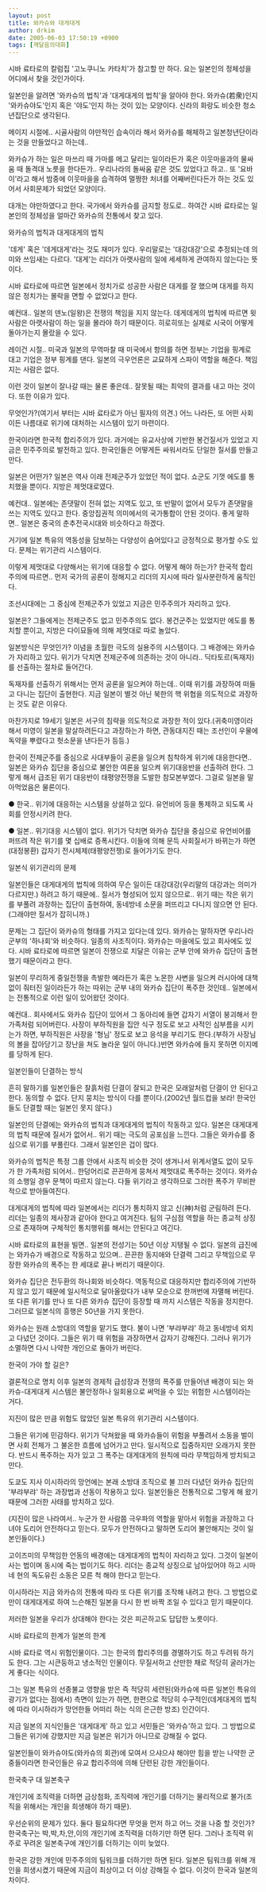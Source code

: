 ```yaml
---
layout: post
title: 와카슈와 대게대게
author: drkim
date: 2005-06-03 17:50:19 +0900
tags: [깨달음의대화]
---
```

시바 료타로의 칼럼집 '고노쿠니노 카타치'가 참고할 만 하다. 요는 일본인의 정체성을 어디에서 찾을 것인가이다.
  

  
일본인을 알려면 '와카슈의 법칙'과 '대게대게의 법칙'을 알아야 한다. 와카슈(若衆)인지 '와카슈야도'인지 혹은 '야도'인지 하는 것이 있는 모양이다. 신라의 화랑도 비슷한 청소년집단으로 생각된다.
  

  
메이지 시절에.. 시골사람의 야만적인 습속이라 해서 와카슈를 해체하고 일본청년단이라는 것을 만들었다고 하는데..
  

  
와카슈가 하는 일은 마쓰리 때 가마를 메고 달리는 일이라든가 혹은 이웃마을과의 물싸움 때 돌격대 노릇을 한다든가.. 우리나라의 돌싸움 같은 것도 있었다고 하고.. 또 '요바이'라고 해서 밤중에 이웃마을을 습격하여 멀쩡한 처녀를 어째버린다든가 하는 것도 있어서 사회문제가 되었던 모양이다.
  

  
대개는 야만하였다고 한다. 국가에서 와카슈를 금지할 정도로.. 하여간 시바 료타로는 일본인의 정체성을 얼마간 와카슈의 전통에서 찾고 있다.
  

  
와카슈의 법칙과 대게대게의 법칙
  

  
'데게' 혹은 '데게대게'라는 것도 재미가 있다. 우리말로는 '대강대강'으로 추정되는데 의미와 쓰임새는 다르다. '대게'는 리더가 아랫사람의 일에 세세하게 관여하지 않는다는 뜻이다.
  

  
시바 료타로에 따르면 일본에서 정치가로 성공한 사람은 대게를 잘 했으며 대게를 하지 않은 정치가는 몰락을 면할 수 없었다고 한다.
  

  
예컨대.. 일본의 덴노(일왕)은 전쟁의 책임을 지지 않는다. 데게데게의 법칙에 따르면 윗사람은 아랫사람이 하는 일을 몰라야 하기 때문이다. 히로히또는 실제로 시국이 어떻게 돌아가는지 몰랐을 수 있다.
  

  
레이건 시절.. 미국과 일본의 무역마찰 때 미국에서 항의를 하면 정부는 기업을 핑계로 대고 기업은 정부 핑계를 댄다. 일본의 극우언론은 교묘하게 스파이 역할을 해준다. 책임지는 사람은 없다.
  

  
이런 것이 일본이 잘나갈 때는 물론 좋은데.. 잘못될 때는 최악의 결과를 내고 마는 것이다. 또한 이유가 있다.
  

  
무엇인가?(여기서 부터는 시바 료타로가 아닌 필자의 의견.) 어느 나라든, 또 어떤 사회이든 나름대로 위기에 대처하는 시스템이 있기 마련이다.
  

  
한국이라면 한국적 합리주의가 있다. 과거에는 유교사상에 기반한 봉건질서가 있었고 지금은 민주주의로 발전하고 있다. 한국인들은 어떻게든 싸워서라도 단일한 질서를 만들고 만다.
  

  
일본은 어떤가? 일본은 역사 이래 전제군주가 있었던 적이 없다. 쇼군도 기껏 에도를 통치했을 뿐이다. 지방은 제멋대로였다.
  

  
예컨대.. 일본에는 존댓말이 전혀 없는 지역도 있고, 또 반말이 없어서 모두가 존댓말을 쓰는 지역도 있다고 한다. 중앙집권적 의미에서의 국가통합이 안된 것이다. 좋게 말하면.. 일본은 중국의 춘추전국시대와 비슷하다고 하겠다.
  

  
거기에 일본 특유의 역동성을 담보하는 다양성이 숨어있다고 긍정적으로 평가할 수도 있다. 문제는 위기관리 시스템이다.
  

  
이렇게 제멋대로 다양해서는 위기에 대응할 수 없다. 어떻게 해야 하는가? 한국적 합리주의에 따르면.. 먼저 국가의 공론이 정해지고 리더의 지시에 따라 일사분란하게 움직인다.
  

  
조선시대에는 그 중심에 전제군주가 있었고 지금은 민주주의가 자리하고 있다.
  

  
일본은? 그들에게는 전제군주도 없고 민주주의도 없다. 봉건군주는 있었지만 에도를 통치할 뿐이고, 지방은 다이묘들에 의해 제멋대로 따로 놀았다.
  

  
일본방식은 무엇인가? 이념을 초월한 극도의 실용주의 시스템이다. 그 배경에는 와카슈가 자리하고 있다. 위기가 닥치면 전제군주에 의존하는 것이 아니라.. 딕타토르(독재자)를 선출하는 절차로 들어간다.
  

  
독재자를 선출하기 위해서는 먼저 공론을 일으켜야 하는데.. 이때 위기를 과장하여 떠들고 다니는 집단이 출현한다. 지금 일본이 별것 아닌 북한의 핵 위협을 의도적으로 과장하는 것도 같은 이유다.
  

  
마찬가지로 19세기 일본은 서구의 침략을 의도적으로 과장한 적이 있다.(귀축미영이라 해서 미영이 일본을 말살하려든다고 과장하는가 하면, 관동대지진 때는 조선인이 우물에 독약을 뿌렸다고 헛소문을 낸다든가 등등.)
  

  
한국이 전제군주를 중심으로 사대부들이 공론을 일으켜 침착하게 위기에 대응한다면.. 일본은 와카슈 집단을 중심으로 불안한 여론을 일으켜 위기대응반을 선출하려 한다. 그렇게 해서 급조된 위기 대응반이 태평양전쟁을 도발한 참모본부였다. 그걸로 일본을 말아먹었음은 물론이다.
  

  
● 한국.. 위기에 대응하는 시스템을 상설하고 있다. 유언비어 등을 통제하고 되도록 사회를 안정시키려 한다.
  

  
● 일본.. 위기대응 시스템이 없다. 위기가 닥치면 와카슈 집단을 중심으로 유언비어를 퍼뜨려 작은 위기를 몇 십배로 증폭시킨다. 이들에 의해 문득 사회질서가 바뀌는가 하면(대정봉환) 갑자기 전시체제(태평양전쟁)로 들어가기도 한다.
  

  
일본식 위기관리의 문제
  

  
일본인들은 대게대게의 법칙에 의하여 무슨 일이든 대강대강(우리말의 대강과는 의미가 다르지만.) 하려고 하기 때문에.. 질서가 형성되어 있지 않으므로.. 위기 때는 작은 위기를 부풀려 과장하는 집단이 출현하여, 동네방네 소문을 퍼뜨리고 다니지 않으면 안 된다.(그래야만 질서가 잡히니까.)
  

  
문제는 그 집단이 와카슈의 형태를 가지고 있다는데 있다. 와카슈는 말하자면 우리나라 군부의 '하나회'와 비슷하다. 일종의 사조직이다. 와카슈는 마을에도 있고 회사에도 있다. 시바 료타로에 따르면 일본이 전쟁으로 치달은 이유는 군부 안에 와카슈 집단이 출현했기 때문이라고 한다.
  

  
일본이 무리하게 중일전쟁을 촉발한 예라든가 혹은 노몬한 사변을 일으켜 러시아에 대책없이 줘터진 일이라든가 하는 따위는 군부 내의 와카슈 집단이 폭주한 것인데.. 일본에서는 전통적으로 이런 일이 있어왔던 것이다.
  

  
예컨대.. 회사에서도 와카슈 집단이 있어서 그 동아리에 들면 갑자기 서열이 붕괴해서 한 가족처럼 되어버린다. 사장이 부하직원을 집안 식구 정도로 보고 사적인 심부름을 시키는가 하면, 부하직원은 사장을 '형님' 정도로 보고 응석을 부리기도 한다.(부하가 사장님의 볼을 잡아당기고 장난을 쳐도 놀라운 일이 아니다.)반면 와카슈에 들지 못하면 이지메를 당하게 된다.
  

  
일본인들이 단결하는 방식
  

  
흔히 말하기를 일본인들은 찰흙처럼 단결이 잘되고 한국은 모래알처럼 단결이 안 된다고 한다. 동의할 수 없다. 단지 뭉치는 방식이 다를 뿐이다.(2002년 월드컵을 보라! 한국인들도 단결할 때는 일본인 못지 않다.)
  

  
일본인의 단결에는 와카슈의 법칙과 대게대게의 법칙이 작동하고 있다. 일본은 대게대게의 법칙 때문에 질서가 없어서.. 위기 때는 극도의 공포심을 느낀다. 그들은 와카슈를 중심으로 위기를 부풀린다. 그래서 일본인은 겁이 많다.
  

  
와카슈의 법칙은 특정 그룹 안에서 사조직 비슷한 것이 생겨나서 위계서열도 없이 모두가 한 가족처럼 되어서.. 한덩어리로 끈끈하게 뭉쳐서 제멋대로 폭주하는 것이다. 와카슈의 소행일 경우 문책이 따르지 않는다. 다들 위기라고 생각하므로 그러한 폭주가 무비판적으로 받아들여진다.
  

  
대게대게의 법칙에 따라 일본에서는 리더가 통치하지 않고 신(神)처럼 군림하려 든다. 리더는 일종의 제사장과 같아야 한다고 여겨진다. 팀의 구심점 역할을 하는 종교적 상징으로 존재하며 구체적인 통치행위를 해서는 안된다고 여긴다.
  

  
시바 료타로의 표현을 빌면.. 일본의 전성기는 50년 이상 지탱될 수 없다. 일본의 급진에는 와카슈가 배경으로 작동하고 있으며.. 끈끈한 동지애와 단결력 그리고 무책임으로 무장한 와카슈의 폭주는 한 세대로 끝나 버리기 때문이다.
  

  
와카슈 집단은 전두환의 하나회와 비슷하다. 역동적으로 대응하지만 합리주의에 기반하지 않고 있기 때문에 일시적으로 달아올랐다가 내부 모순으로 한꺼번에 자멸해 버린다. 또 다른 위기를 만나 또 다른 와카슈 집단이 등장할 때 까지 시스템은 작동을 정지한다. 그러므로 일본식의 흥행은 50년을 가지 못한다.
  

  
와카슈는 원래 소방대의 역할을 맡기도 했다. 불이 나면 '부랴부랴' 하고 동네방네 외치고 다녔던 것이다. 그들은 위기 때 위험을 과장하면서 갑자기 강해진다. 그러나 위기가 소멸하면 다시 나약한 개인으로 돌아가 버린다.
  

  
한국이 가야 할 길은?
  

  
결론적으로 명치 이후 일본의 경제적 급성장과 전쟁의 폭주를 만들어낸 배경이 되는 와카슈-대게대게 시스템은 불안정하나 일회용으로 써먹을 수 있는 위험한 시스템이라는 거다.
  

  
지진이 많은 만큼 위험도 많았던 일본 특유의 위기관리 시스템이다.
  

  
그들은 위기에 민감하다. 위기가 닥쳐왔을 때 와카슈들이 위험을 부풀려서 소동을 벌이면 사회 전체가 그 불온한 흐름에 넘어가고 만다. 일시적으로 집중하지만 오래가지 못한다. 반드시 폭주하는 자가 있고 그 폭주는 대게대게의 원칙에 따라 무책임하게 방치되고 만다.
  

  
도쿄도 지사 이시하라의 망언에는 본래 소방대 조직으로 불 끄러 다녔던 와카슈 집단의 '부랴부랴' 하는 과장법과 선동이 작용하고 있다. 일본인들은 전통적으로 그렇게 해 왔기 때문에 그러한 사태를 방치하고 있다.
  

  
(지진이 많은 나라여서.. 누군가 한 사람쯤 극우파의 역할을 맡아서 위험을 과장하고 다녀야 도리어 안전하다고 믿는다. 모두가 안전하다고 말하면 도리어 불안해지는 것이 일본인들이다.)
  

  
고이즈미의 무책임한 언동의 배경에는 대게대게의 법칙이 자리하고 있다. 그것이 일본이 사는 법이며 동시에 죽는 법이기도 하다. 리더는 종교적 상징으로 남아있어야 하고 시마네 현의 독도유린 소동은 모른 척 해야 한다고 믿는다.
  

  
이시하라는 지금 와카슈의 전통에 따라 또 다른 위기를 조작해 내려고 한다. 그 방법으로만이 대게대게로 하여 느슨해진 일본을 다시 한 번 바짝 조일 수 있다고 믿기 때문이다.
  

  
저러한 일본을 우리가 상대해야 한다는 것은 피곤하고도 답답한 노릇이다.
  

  
시바 료타로의 한계가 일본의 한계
  

  
시바 료타로 역시 위험인물이다. 그는 한국의 합리주의를 경멸하기도 하고 두려워 하기도 한다. 그는 시큰둥하고 냉소적인 인물이다. 무질서하고 산만한 채로 적당히 굴러가는 게 좋다는 식이다.
  

  
그는 일본 특유의 선종불교 영향을 받은 즉 적당히 세련된(와카슈에 따른 일본인 특유의 광기가 없다는 점에서) 측면이 있는가 하면, 한편으로 적당히 수구적인(데게대게의 법칙에 따라 이시하라가 망언한들 어떠리 하는 식의 은근한 방조) 인간이다.
  

  
지금 일본의 지식인들은 '대게대게' 하고 있고 서민들은 '와카슈'하고 있다. 그 방법으로 그들은 위기에 강했지만 지금 일본은 위기가 아니므로 강해질 수 없다.
  

  
일본인들이 와카슈야도(와카슈의 회관)에 모여서 으샤으샤 해야만 힘을 받는 나약한 군중들이라면 한국인들은 유교 합리주의에 의해 단련된 강한 개인들이다.
  

  
한국축구 대 일본축구
  

  
개인기에 조직력을 더하면 금상첨화, 조직력에 개인기를 더하기는 물리적으로 불가(조직을 위해서는 개인을 희생해야 하기 때문).
  

  
우선순위의 문제가 있다. 둘다 필요하다면 무엇을 먼저 하고 어느 것을 나중 할 것인가? 한국축구는 박,박,차,안,이의 개인기에 조직력을 더하기만 하면 된다. 그러나 조직력 위주로 꾸려온 일본축구에 개인기를 더하기는 이미 늦었다.
  

  
한국은 강한 개인에 민주주의의 팀워크를 더하기만 하면 된다. 일본은 팀워크를 위해 개인을 희생시켰기 때문에 지금이 최상이고 더 이상 강해질 수 없다. 이것이 한국과 일본의 차이다.